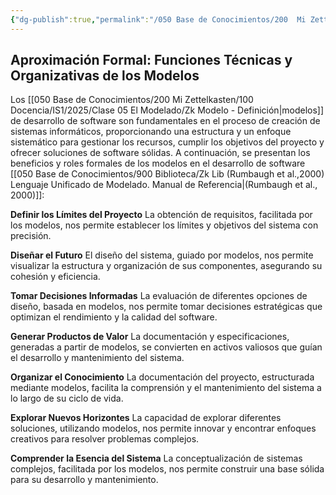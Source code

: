 ```yaml
---
{"dg-publish":true,"permalink":"/050 Base de Conocimientos/200  Mi Zettelkasten/100 Docencia/IS1/2025/Clase 05 El Modelado/Zk Aproximación Formal - Funciones Técnicas y Organizativas de los Modelos/","tags":["definir"]}
---
```


## Aproximación Formal: Funciones Técnicas y Organizativas de los Modelos

Los [[050 Base de Conocimientos/200  Mi Zettelkasten/100 Docencia/IS1/2025/Clase 05 El Modelado/Zk Modelo - Definición\|modelos]] de desarrollo de software son fundamentales en el proceso de creación de sistemas informáticos, proporcionando una estructura y un enfoque sistemático para gestionar los recursos, cumplir los objetivos del proyecto y ofrecer soluciones de software sólidas. A continuación, se presentan los beneficios y roles formales de los modelos en el desarrollo de software [[050 Base de Conocimientos/900 Biblioteca/Zk Lib (Rumbaugh et al.,2000) Lenguaje Unificado de Modelado. Manual de Referencia\|(Rumbaugh et al., 2000)]]:

**Definir los Límites del Proyecto**
La obtención de requisitos, facilitada por los modelos, nos permite establecer los límites y objetivos del sistema con precisión.

**Diseñar el Futuro**
El diseño del sistema, guiado por modelos, nos permite visualizar la estructura y organización de sus componentes, asegurando su cohesión y eficiencia.

**Tomar Decisiones Informadas**
La evaluación de diferentes opciones de diseño, basada en modelos, nos permite tomar decisiones estratégicas que optimizan el rendimiento y la calidad del software.

**Generar Productos de Valor**
La documentación y especificaciones, generadas a partir de modelos, se convierten en activos valiosos que guían el desarrollo y mantenimiento del sistema.

**Organizar el Conocimiento**
La documentación del proyecto, estructurada mediante modelos, facilita la comprensión y el mantenimiento del sistema a lo largo de su ciclo de vida.

**Explorar Nuevos Horizontes**
La capacidad de explorar diferentes soluciones, utilizando modelos, nos permite innovar y encontrar enfoques creativos para resolver problemas complejos.

**Comprender la Esencia del Sistema**
La conceptualización de sistemas complejos, facilitada por los modelos, nos permite construir una base sólida para su desarrollo y mantenimiento.
